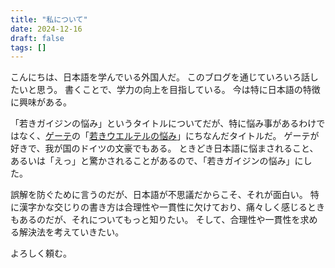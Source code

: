 ```yaml
---
title: "私について"
date: 2024-12-16
draft: false
tags: []
---
```


こんにちは、日本語を学んでいる外国人だ。
このブログを通じていろいろ話したいと思う。
書くことで、学力の向上を目指している。
今は特に日本語の特徴に興味がある。

「若きガイジンの悩み」というタイトルについてだが、特に悩み事があるわけではなく、[ゲーテ](https://ja.wikipedia.org/wiki/%E3%83%A8%E3%83%8F%E3%83%B3%E3%83%BB%E3%83%B4%E3%82%A9%E3%83%AB%E3%83%95%E3%82%AC%E3%83%B3%E3%82%B0%E3%83%BB%E3%83%95%E3%82%A9%E3%83%B3%E3%83%BB%E3%82%B2%E3%83%BC%E3%83%86)の「[若きウエルテルの悩み](https://ja.wikipedia.org/wiki/%E8%8B%A5%E3%81%8D%E3%82%A6%E3%82%A7%E3%83%AB%E3%83%86%E3%83%AB%E3%81%AE%E6%82%A9%E3%81%BF)」にちなんだタイトルだ。
ゲーテが好きで、我が国のドイツの文豪でもある。
ときどき日本語に悩まされること、あるいは「えっ」と驚かされることがあるので、「若きガイジンの悩み」にした。

誤解を防ぐために言うのだが、日本語が不思議だからこそ、それが面白い。
特に漢字かな交じりの書き方は合理性や一貫性に欠けており、痛々しく感じるときもあるのだが、それについてもっと知りたい。
そして、合理性や一貫性を求める解決法を考えていきたい。

よろしく頼む。
